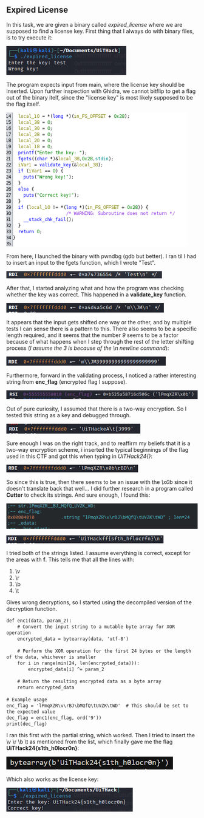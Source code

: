 ## Expired License
In this task, we are given a binary called *expired_license* where we are supposed to find a license key. First thing that I always do with binary files, is to try execute it:

![alt text](Pictures/image.png)

The program expects input from main, where the license key should be inserted. Upon further inspection with Ghidra, we cannot bitflip to get a flag out of the binary itelf, since the "license key" is most likely supposed to be the flag itself.

![alt text](Pictures/image-1.png)

From here, I launched the binary with pwndbg (gdb but better). I ran til I had to insert an input to the fgets function, which I wrote "Test".

![alt text](Pictures/image-2.png)

After that, I started analyzing what and how the program was checking whether the key was correct. This happened in a **validate_key** function.

![alt text](Pictures/image-3.png)

It appears that the input gets shifted one way or the other, and by multiple tests I can sense there is a pattern to this. There also seems to be a specific length required, and it seems that the number *9* seems to be a factor because of what happens when I step through the rest of the letter shifting process (*I assume the 3 is because of the \n newline command*):

![alt text](Pictures/image-4.png) 

Furthermore, forward in the validating process, I noticed a rather interesting string from **enc_flag** (encrypted flag I suppose).

![alt text](Pictures/image-5.png)

Out of pure curiosity, I assumed that there is a two-way encryption. So I tested this string as a key and debugged through.

![alt text](Pictures/image-6.png)

Sure enough I was on the right track, and to reaffirm my beliefs that it is a two-way encryption scheme, i inserted the typical beginnings of the flag used in this CTF and got this when typing in *UiTHack24{}*:

![alt text](Pictures/image-7.png)

So since this is true, then there seems to be an issue with the *\x0b* since it doesn't translate back that well... I did further research in a program called **Cutter** to check its strings. And sure enough, I found this:

![alt text](Pictures/image-9.png)

![alt text](Pictures/image-10.png)

I tried both of the strings listed. I assume everything is correct, except for the areas with **f**. This tells me that all the lines with: 
1. \v
2. \r
3. \b
4. \t

Gives wrong decryptions, so I started using the decompiled version of the decryption function.

```
def enc1(data, param_2):
    # Convert the input string to a mutable byte array for XOR operation
    encrypted_data = bytearray(data, 'utf-8')
    
    # Perform the XOR operation for the first 24 bytes or the length of the data, whichever is smaller
    for i in range(min(24, len(encrypted_data))):
        encrypted_data[i] ^= param_2
    
    # Return the resulting encrypted data as a byte array
    return encrypted_data

# Example usage
enc_flag = 'lPmqXZR\v\rBJ\bMQfQ\tUVZK\tWD'  # This should be set to the expected value
dec_flag = enc1(enc_flag, ord('9'))
print(dec_flag)
```
I ran this first with the partial string, which worked. Then I tried to insert the \v \r \b \t as mentioned from the list, which finally gave me the flag **UiTHack24{s1th_h0locr0n}**:

![alt text](Pictures/image-11.png)

Which also works as the license key:

![alt text](Pictures/image-12.png)
